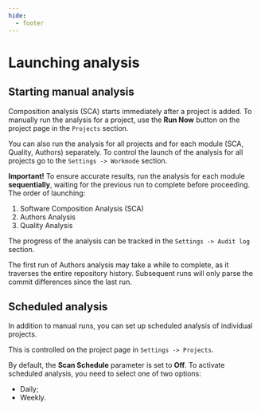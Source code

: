 ```yaml
---
hide:
  - footer
---
```

# Launching analysis

## Starting manual analysis

Composition analysis (SCA) starts immediately after a project is added. To manually run the analysis for a project, use the **Run Now** button on the project page in the `Projects` section.

You can also run the analysis for all projects and for each module (SCA, Quality, Authors) separately. To control the launch of the analysis for all projects go to the `Settings -> Workmode` section.

**Important!** To ensure accurate results, run the analysis for each module **sequentially**, waiting for the previous run to complete before proceeding. The order of launching:

1. Software Composition Analysis (SCA)
2. Authors Analysis
3. Quality Analysis

The progress of the analysis can be tracked in the `Settings -> Audit log` section.

The first run of Authors analysis may take a while to complete, as it traverses the entire repository history. Subsequent runs will only parse the commit differences since the last run.

## Scheduled analysis

In addition to manual runs, you can set up scheduled analysis of individual projects.

This is controlled on the project page in `Settings -> Projects`. 

By default, the **Scan Schedule** parameter is set to **Off**. To activate scheduled analysis, you need to select one of two options:

- Daily;
- Weekly.
